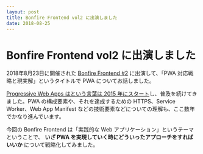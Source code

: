 ```yaml
---
layout: post
title: Bonfire Frontend vol2 に出演しました
date: 2018-08-25
---
```


# Bonfire Frontend vol2 に出演しました

2018年8月23日に開催された [Bonfire Frontend #2](https://yj-meetup.connpass.com/event/97695/) に出演して、「PWA 対応戦略と現実解」というタイトルで PWA についてお話しました。

<script async class="speakerdeck-embed" data-id="dcd7d335c6894846ab892806c081b053" data-ratio="1.77777777777778" src="//speakerdeck.com/assets/embed.js"></script>

[Progressive Web Apps はという言葉は 2015 年にスタート](https://infrequently.org/2015/06/progressive-apps-escaping-tabs-without-losing-our-soul/)し、普及を続けてきました。PWA の構成要素や、それを達成するための HTTPS、Service Worker、Web App Manifest などの技術要素などについての理解も、ここ数年でかなり進んでいます。

今回の Bonfire Frontend は「実践的な Web アプリケーション」というテーマということで、 **いざ PWA を実現していく時にどういったアプローチをすればいいか** について戦略化してみました。
